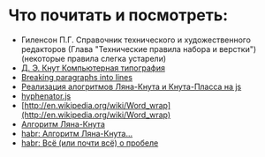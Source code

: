 Что почитать и посмотреть:
==========================

- Гиленсон П.Г. Справочник технического и художественного редакторов (Глава "Технические правила набора и верстки") (некоторые правила слегка устарели)
- [Д. Э. Кнут Компьютерная типография](http://www.ozon.ru/context/detail/id/1505466/)
- [Breaking paragraphs into lines](http://onlinelibrary.wiley.com/doi/10.1002/spe.4380111102/abstract)
- [Реализация алогритмов Ляна-Кнута и Кнута-Пласса на js](http://www.bramstein.com/)
- [hyphenator.js](https://code.google.com/p/hyphenator/)
- [http://en.wikipedia.org/wiki/Word_wrap](http://en.wikipedia.org/wiki/Word_wrap)
- [Алгоритм Ляна-Кнута](http://quittance.ru/blog/index.php?category=21)
- [habr: Алгоритм Ляна-Кнута...](http://habrahabr.ru/post/138088/)
- [habr: Всё (или почти всё) о пробеле](http://habrahabr.ru/post/23250/)

